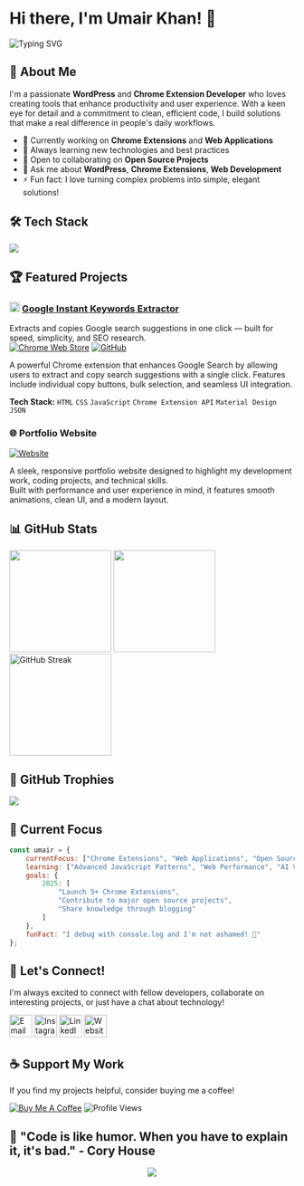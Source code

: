 # Hi there, I'm Umair Khan! 👋

<div align="left">
<img src="https://readme-typing-svg.herokuapp.com?font=Fira+Code&size=30&duration=3000&pause=1000&color=6366F1&vCenter=true&width=600&lines=WordPress+Developer;Chrome+Extension+Developer;Open+Source+Enthusiast;Problem+Solver" alt="Typing SVG"/>
</div>

## 🚀 About Me

I'm a passionate **WordPress** and **Chrome Extension Developer** who loves creating tools that enhance productivity and user experience. With a keen eye for detail and a commitment to clean, efficient code, I build solutions that make a real difference in people's daily workflows.

- 🔭 Currently working on **Chrome Extensions** and **Web Applications**
- 🌱 Always learning new technologies and best practices
- 👯 Open to collaborating on **Open Source Projects**
- 💬 Ask me about **WordPress**, **Chrome Extensions**, **Web Development**
- ⚡ Fun fact: I love turning complex problems into simple, elegant solutions!

## 🛠️ Tech Stack

<div>
      <img src="https://skillicons.dev/icons?i=wordpress,php,html,css,javascript,typescript,vscode,figma,notion,github" />
</div>

## 🏆 Featured Projects

<div>

### <img src="https://lh3.googleusercontent.com/EYC1OSqo09CAMquOY4EzcY-YFAiRHu8vpD3UAOVENBK1XKj4ULjWdz_zu34Hpa4lqbTJCNqGS4vcndzbcOa1zP1D=s60" width="18px"/> [Google Instant Keywords Extractor](https://chromewebstore.google.com/detail/jbkoeplmipccpeogfcadaoahefknignh)  
Extracts and copies Google search suggestions in one click — built for speed, simplicity, and SEO research.<br>
[![Chrome Web Store](https://img.shields.io/badge/Chrome_Web_Store-4285F4?style=for-the-badge&logo=google-chrome&logoColor=white)](https://chromewebstore.google.com/detail/google-instant-keywords-e/jbkoeplmipccpeogfcadaoahefknignh)
[![GitHub](https://img.shields.io/badge/GitHub-100000?style=for-the-badge&logo=github&logoColor=white)](https://github.com/umairyousafzai/google-instant-keywords-extractor)

A powerful Chrome extension that enhances Google Search by allowing users to extract and copy search suggestions with a single click. Features include individual copy buttons, bulk selection, and seamless UI integration.

**Tech Stack:** `HTML` `CSS` `JavaScript` `Chrome Extension API` `Material Design` `JSON`


### 🌐 Portfolio Website
[![Website](https://img.shields.io/badge/Visit_My_Website-6366F1?style=for-the-badge&logo=google-chrome&logoColor=white)](https://umairyousafzai.com/)

A sleek, responsive portfolio website designed to highlight my development work, coding projects, and technical skills.  
Built with performance and user experience in mind, it features smooth animations, clean UI, and a modern layout.  

## 📊 GitHub Stats

<div align="left">
  <img height="180em" src="https://github-readme-stats.vercel.app/api?username=theumair07&show_icons=true&theme=tokyonight&include_all_commits=true&count_private=true"/>
  <img height="180em" src="https://github-readme-stats.vercel.app/api/top-langs/?username=theumair07&layout=compact&langs_count=8&theme=tokyonight"/>
  <img height="180em" src="https://github-readme-streak-stats.herokuapp.com/?user=theumair07&theme=tokyonight" alt="GitHub Streak"/>
</div>

## 🏅 GitHub Trophies

<div align="left">
  <img src="https://github-profile-trophy.vercel.app/?username=theumair07&theme=tokyonight&no-frame=true&no-bg=false&margin-w=4&row=1" />
</div>

## 🎯 Current Focus

```javascript
const umair = {
    currentFocus: ["Chrome Extensions", "Web Applications", "Open Source"],
    learning: ["Advanced JavaScript Patterns", "Web Performance", "AI Vibe Coding"],
    goals: {
        2025: [
            "Launch 5+ Chrome Extensions",
            "Contribute to major open source projects",
            "Share knowledge through blogging"
        ]
    },
    funFact: "I debug with console.log and I'm not ashamed! 🐛"
};
```

## 🤝 Let's Connect!

<div align="left">

I'm always excited to connect with fellow developers, collaborate on interesting projects, or just have a chat about technology!

<a href="mailto:contact@umairyousafzai.com"><img src="https://skillicons.dev/icons?i=gmail&theme=light" width="40" alt="Email" /></a>
<a href="https://instagram.com/theumair.07"><img src="https://skillicons.dev/icons?i=instagram&theme=light" width="40" alt="Instagram" /></a>
<a href="https://linkedin.com/in/theumair07"><img src="https://skillicons.dev/icons?i=linkedin&theme=light" width="40" alt="LinkedIn" /></a>
<a href="https://umairyousafzai.com"><img src="https://skillicons.dev/icons?i=wordpress&theme=light" width="40" alt="Website" /></a>


## ☕ Support My Work

If you find my projects helpful, consider buying me a coffee!

[![Buy Me A Coffee](https://img.shields.io/badge/Buy%20Me%20A%20Coffee-FFDD00?style=for-the-badge&logo=buy-me-a-coffee&logoColor=black)](https://www.buymeacoffee.com/theumair07) ![Profile Views](https://komarev.com/ghpvc/?username=theumair07&color=6366f1&style=for-the-badge&label=Profile+Views)
  
## 💫 "Code is like humor. When you have to explain it, it's bad." - Cory House

</div>

<div align="center">
  <img src="https://capsule-render.vercel.app/api?type=waving&color=6366f1&height=100&section=footer" />
</div>
